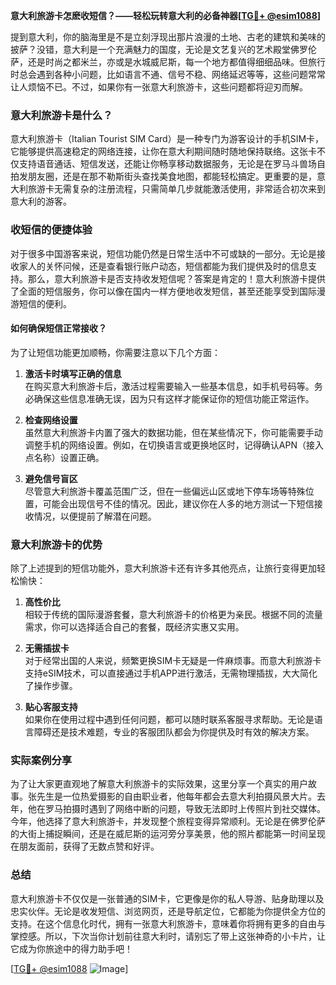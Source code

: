 **意大利旅游卡怎麽收短信？——轻松玩转意大利的必备神器[[TG💪+ @esim1088](https://t.me/s/esim1088)]**

提到意大利，你的脑海里是不是立刻浮现出那片浪漫的土地、古老的建筑和美味的披萨？没错，意大利是一个充满魅力的国度，无论是文艺复兴的艺术殿堂佛罗伦萨，还是时尚之都米兰，亦或是水城威尼斯，每一个地方都值得细细品味。但旅行时总会遇到各种小问题，比如语言不通、信号不稳、网络延迟等等，这些问题常常让人烦恼不已。不过，如果你有一张意大利旅游卡，这些问题都将迎刃而解。

### 意大利旅游卡是什么？

意大利旅游卡（Italian Tourist SIM Card）是一种专门为游客设计的手机SIM卡，它能够提供高速稳定的网络连接，让你在意大利期间随时随地保持联络。这张卡不仅支持语音通话、短信发送，还能让你畅享移动数据服务，无论是在罗马斗兽场自拍发朋友圈，还是在那不勒斯街头查找美食地图，都能轻松搞定。更重要的是，意大利旅游卡无需复杂的注册流程，只需简单几步就能激活使用，非常适合初次来到意大利的游客。

### 收短信的便捷体验

对于很多中国游客来说，短信功能仍然是日常生活中不可或缺的一部分。无论是接收家人的关怀问候，还是查看银行账户动态，短信都能为我们提供及时的信息支持。那么，意大利旅游卡是否支持收发短信呢？答案是肯定的！意大利旅游卡提供了全面的短信服务，你可以像在国内一样方便地收发短信，甚至还能享受到国际漫游短信的便利。

#### 如何确保短信正常接收？

为了让短信功能更加顺畅，你需要注意以下几个方面：

1. **激活卡时填写正确的信息**  
   在购买意大利旅游卡后，激活过程需要输入一些基本信息，如手机号码等。务必确保这些信息准确无误，因为只有这样才能保证你的短信功能正常运作。

2. **检查网络设置**  
   虽然意大利旅游卡内置了强大的数据功能，但在某些情况下，你可能需要手动调整手机的网络设置。例如，在切换语言或更换地区时，记得确认APN（接入点名称）设置正确。

3. **避免信号盲区**  
   尽管意大利旅游卡覆盖范围广泛，但在一些偏远山区或地下停车场等特殊位置，可能会出现信号不佳的情况。因此，建议你在人多的地方测试一下短信接收情况，以便提前了解潜在问题。

### 意大利旅游卡的优势

除了上述提到的短信功能外，意大利旅游卡还有许多其他亮点，让旅行变得更加轻松愉快：

1. **高性价比**  
   相较于传统的国际漫游套餐，意大利旅游卡的价格更为亲民。根据不同的流量需求，你可以选择适合自己的套餐，既经济实惠又实用。

2. **无需插拔卡**  
   对于经常出国的人来说，频繁更换SIM卡无疑是一件麻烦事。而意大利旅游卡支持eSIM技术，可以直接通过手机APP进行激活，无需物理插拔，大大简化了操作步骤。

3. **贴心客服支持**  
   如果你在使用过程中遇到任何问题，都可以随时联系客服寻求帮助。无论是语言障碍还是技术难题，专业的客服团队都会为你提供及时有效的解决方案。

### 实际案例分享

为了让大家更直观地了解意大利旅游卡的实际效果，这里分享一个真实的用户故事。张先生是一位热爱摄影的自由职业者，他每年都会去意大利拍摄风景大片。去年，他在罗马拍摄时遇到了网络中断的问题，导致无法即时上传照片到社交媒体。今年，他选择了意大利旅游卡，并发现整个旅程变得异常顺利。无论是在佛罗伦萨的大街上捕捉瞬间，还是在威尼斯的运河旁分享美景，他的照片都能第一时间呈现在朋友面前，获得了无数点赞和好评。

### 总结

意大利旅游卡不仅仅是一张普通的SIM卡，它更像是你的私人导游、贴身助理以及忠实伙伴。无论是收发短信、浏览网页，还是导航定位，它都能为你提供全方位的支持。在这个信息化时代，拥有一张意大利旅游卡，意味着你将拥有更多的自由与掌控感。所以，下次当你计划前往意大利时，请别忘了带上这张神奇的小卡片，让它成为你旅途中的得力助手吧！

[[TG💪+ @esim1088](https://t.me/s/esim1088) ![Image](https://i.postimg.cc/4NQfJmqS/Snipaste-2025-05-13-00-14-12.png)]
